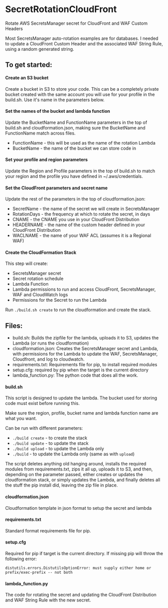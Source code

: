 # SecretRotationCloudFront
Rotate AWS SecretsManager secret for CloudFront and WAF Custom Headers

Most SecretsManager auto-rotation examples are for databases. I needed to update a CloudFront Custom Header and the associated WAF String Rule, using a random generated string.


## To get started:
#### Create an S3 bucket
Create a bucket in S3 to store your code. This can be a completely private bucket created with the same account you will use for your profile in the build.sh. Use it's name in the parameters below.

#### Set the names of the bucket and lambda function
Update the BucketName and FunctionName parameters in the top of build.sh and cloudformation.json, making sure the BucketName and FunctionName match across files.
* FunctionName - this will be used as the name of the rotation Lambda
* BucketName - the name of the bucket we can store code in

#### Set your profile and region parameters
Update the Region and Profile parameters in the top of build.sh to match your region and the profile you have defined in ~/.aws/credentials.

#### Set the CloudFront parameters and secret name
Update the rest of the parameters in the top of cloudformation.json:
* SecretName - the name of the secret we will create in SecretsManager
* RotationDays - the frequency at which to rotate the secret, in days
* CNAME - the CNAME you use in your CloudFront Distribution
* HEADERNAME - the name of the custom header defined in your CloudFront Distribution
* WACLNAME - the name of your WAF ACL (assumes it is a Regional WAF)

#### Create the CloudFormation Stack
This step will create:
* SecretsManager secret
* Secret rotation schedule
* Lambda Function
* Lambda permissions to run and access CloudFront, SecretsManager, WAF and CloudWatch logs
* Permissions for the Secret to run the Lambda

Run `./build.sh create` to run the cloudformation and create the stack.

## Files:
* build.sh: Builds the zipfile for the lambda, uploads it to S3, updates the Lambda (or runs the cloudformation)
* cloudformation.json: Creates the SecretsManager secret and Lambda, with permissions for the Lambda to update the WAF, SecretsManager, Cloudfront, and log to cloudwatch.
* requirements.txt: Requirements file for pip, to install required modules
* setup.cfg: required by pip when the target is the current directory
* lambda_function.py: The python code that does all the work.

#### build.sh
This script is designed to update the lambda. The bucket used for storing code must exist before running this.

Make sure the region, profile, bucket name and lambda function name are what you want.

Can be run with different parameters:
* `./build create` - to create the stack
* `./build update` - to update the stack
* `./build upload` - to update the Lambda only
* `./build` - to update the Lambda only (same as with `upload`)

The script deletes anything old hanging around, installs the required modules from requirements.txt, zips it all up, uploads it to S3, and then, depending on the parameter passed, either creates or updates the cloudformation stack, or simply updates the Lambda, and finally deletes all the stuff the pip install did, leaving the zip file in place.

#### cloudformation.json
Cloudformation template in json format to setup the secret and lambda

#### requirements.txt
Standard format requirements file for pip.

#### setup.cfg
Required for pip if target is the current directory. If missing pip will throw the following error:

`distutils.errors.DistutilsOptionError: must supply either home or prefix/exec-prefix -- not both`


#### lambda_function.py
The code for rotating the secret and updating the CloudFront Distribution and WAF String Rule with the new secret.
